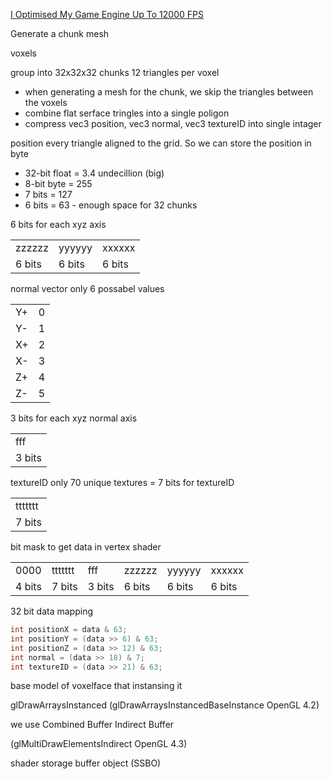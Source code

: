[I Optimised My Game Engine Up To 12000 FPS](https://www.youtube.com/watch?v=40JzyaOYJeY)

Generate a chunk mesh

voxels

group into 32x32x32 chunks
12 triangles per voxel

- when generating a mesh for the chunk, we skip the triangles between the voxels
- combine flat serface tringles into a single poligon
- compress vec3 position, vec3 normal, vec3 textureID into single intager

position
every triangle aligned to the grid. So we can store the position in byte

- 32-bit float = 3.4 undecillion (big)
- 8-bit byte = 255
- 7 bits = 127
- 6 bits = 63 - enough space for 32 chunks

6 bits for each xyz axis

|        |        |        |
| ------ | ------ | ------ |
| zzzzzz | yyyyyy | xxxxxx |
| 6 bits | 6 bits | 6 bits |

normal vector only 6 possabel values

|     |     |
| --- | --- |
| Y+  | 0   |
| Y-  | 1   |
| X+  | 2   |
| X-  | 3   |
| Z+  | 4   |
| Z-  | 5   |

3 bits for each xyz normal axis

|        |
| ------ |
| fff    |
| 3 bits |

textureID
only 70 unique textures
= 7 bits for textureID

|         |
| ------- |
| ttttttt |
| 7 bits  |

bit mask to get data in vertex shader

|        |         |        |        |        |        |
| ------ | ------- | ------ | ------ | ------ | ------ |
| 0000   | ttttttt | fff    | zzzzzz | yyyyyy | xxxxxx |
| 4 bits | 7 bits  | 3 bits | 6 bits | 6 bits | 6 bits |

32 bit data mapping

```glsl
int positionX = data & 63;
int positionY = (data >> 6) & 63;
int positionZ = (data >> 12) & 63;
int normal = (data >> 18) & 7;
int textureID = (data >> 21) & 63;
```

base model of voxelface that instansing it

glDrawArraysInstanced (glDrawArraysInstancedBaseInstance OpenGL 4.2)

we use Combined Buffer
Indirect Buffer

(glMultiDrawElementsIndirect OpenGL 4.3)

shader storage buffer object (SSBO)

